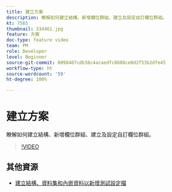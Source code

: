 ```yaml
---
title: 建立方案
description: 瞭解如何建立結構、新增欄位群組、建立及設定自訂欄位群組。
kt: 7565
thumbnail: 334461.jpg
feature: 方案
doc-type: feature video
team: PM
role: Developer
level: Beginner
source-git-commit: 0098487cdb38c4acaedfc8608ce0d2f53b2dfe45
workflow-type: ht
source-wordcount: '59'
ht-degree: 100%

---
```



# 建立方案

瞭解如何建立結構、新增欄位群組、建立及設定自訂欄位群組。

>[!VIDEO](https://video.tv.adobe.com/v/334461?quality=12)

## 其他資源

* [建立結構、資料集和內嵌資料以新增測試設定檔](https://experienceleague.adobe.com/docs/journey-optimizer/using/orchestrate-journeys/about-journeys/creating-test-profiles.html?lang=zh-Hant)
